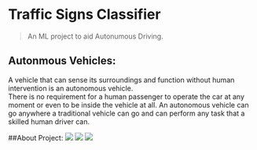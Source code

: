 # Traffic Signs Classifier

> <Subtitle>

> An ML project to aid Autonumous Driving.


## Autonmous Vehicles:
<p>
A vehicle that can sense its surroundings and function without human intervention is an autonomous vehicle. <br>
There is no requirement for a human passenger to operate the car at any moment or even to be inside the vehicle at all.
An autonomous vehicle can go anywhere a traditional vehicle can go and can perform any task that a skilled human driver can.
</p>

##About Project:
<img src="https://github.com/sanjanadoss/trafic-sign-classification/blob/main/imgs/7.jpg">
<img src="https://github.com/sanjanadoss/trafic-sign-classification/blob/main/imgs/8.jpg">
<img src="https://github.com/sanjanadoss/trafic-sign-classification/blob/main/imgs/9.jpg">
